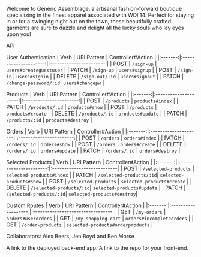 Welcome to Genèric Assemblage, a artisanal fashion-forward boutique specializing
in the finest apparel associated with WDI 14. Perfect for staying in or for a
swinging night out on the town, these beautifully crafted garments are sure to
dazzle and delight all the lucky souls who lay eyes upon you!

API

User Authentication
| Verb    |      URI Pattern      |    Controller#Action    |
|:-------:|:---------------------:|:-----------------------:|
| POST    | `/sign-up`            | `users#createguestuser` |
| PATCH   | `/sign-up`            | `users#signup`          |
| POST    | `/sign-in`            | `users#signin`          |
| DELETE  | `/sign-out/:id`       |  `users#signout`        |
| PATCH   | `/change-password/:id`|  `users#changepw`       |

Products
| Verb    |      URI Pattern      |    Controller#Action    |
|:-------:|:---------------------:|:-----------------------:|
| POST    | `/products`           | `products#index`        |
| PATCH   | `/products/:id`       | `products#show`         |
| POST    | `/products`           | `products#create`       |
| DELETE  | `/products/:id`       | `products#update`       |
| PATCH   | `/products/:id`       | `products#destroy`      |

Orders
| Verb    |      URI Pattern      |    Controller#Action    |
|:-------:|:---------------------:|:-----------------------:|
| POST    | `/orders`             | `orders#index`          |
| PATCH   | `/orders/:id`         | `orders#show`           |
| POST    | `/orders`             | `orders#create`         |
| DELETE  | `/orders/:id`         | `orders#update`         |
| PATCH   | `/orders/:id`         | `orders#destroy`        |

Selected Products
| Verb    |      URI Pattern        |    Controller#Action       |
|:-------:|:-----------------------:|:---------------------------|
| POST    | `/selected-products`    | `selected-products#index`  |
| PATCH   | `/selected-products/:id`| `selected-products#show`   |
| POST    | `/selected-products`    | `selected-products#create` |
| DELETE  | `/selected-products/:id`| `selected-products#update` |
| PATCH   | `/selected-products/:id`| `selected-products#destroy`|

Custom Routes
| Verb    |      URI Pattern    |        Controller#Action          |
|:-------:|:-------------------:|:---------------------------------:|
| GET     | `/my-orders`        | `orders#userorders`               |
| GET     | `/my-shopping-cart` | `orders#incompleteorders`         |
| GET     | `/order-products`   | `selected-products#orderproducts` |

Collaborators: Alex Beers, Jen Boyd and Ben Morse

A link to the deployed back-end app.
A link to the repo for your front-end.
